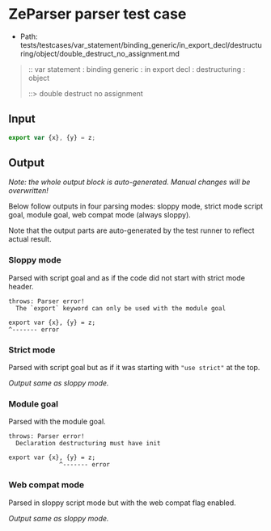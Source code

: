# ZeParser parser test case

- Path: tests/testcases/var_statement/binding_generic/in_export_decl/destructuring/object/double_destruct_no_assignment.md

> :: var statement : binding generic : in export decl : destructuring : object
>
> ::> double destruct no assignment

## Input


`````js
export var {x}, {y} = z;
`````

## Output

_Note: the whole output block is auto-generated. Manual changes will be overwritten!_

Below follow outputs in four parsing modes: sloppy mode, strict mode script goal, module goal, web compat mode (always sloppy).

Note that the output parts are auto-generated by the test runner to reflect actual result.

### Sloppy mode

Parsed with script goal and as if the code did not start with strict mode header.

`````
throws: Parser error!
  The `export` keyword can only be used with the module goal

export var {x}, {y} = z;
^------- error
`````

### Strict mode

Parsed with script goal but as if it was starting with `"use strict"` at the top.

_Output same as sloppy mode._

### Module goal

Parsed with the module goal.

`````
throws: Parser error!
  Declaration destructuring must have init

export var {x}, {y} = z;
              ^------- error
`````


### Web compat mode

Parsed in sloppy script mode but with the web compat flag enabled.

_Output same as sloppy mode._
